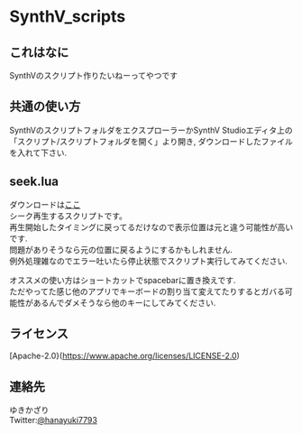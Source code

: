 # SynthV_scripts

## これはなに
SynthVのスクリプト作りたいねーってやつです

## 共通の使い方
SynthVのスクリプトフォルダをエクスプローラーかSynthV Studioエディタ上の「スクリプト/スクリプトフォルダを開く」より開き, ダウンロードしたファイルを入れて下さい.  

## seek.lua
ダウンロードは[ここ](https://github.com/Yukikazari/SynthV_scripts/releases/download/20%2F8/seek.lua)  
シーク再生するスクリプトです。  
再生開始したタイミングに戻ってるだけなので表示位置は元と違う可能性が高いです.  
問題がありそうなら元の位置に戻るようにするかもしれません.   
例外処理雑なのでエラー吐いたら停止状態でスクリプト実行してみてください.  

オススメの使い方はショートカットでspacebarに置き換えです.  
ただやってた感じ他のアプリでキーボードの割り当て変えてたりするとガバる可能性があるんでダメそうなら他のキーにしてみてください.  

## ライセンス
[Apache-2.0}(https://www.apache.org/licenses/LICENSE-2.0)

## 連絡先
ゆきかざり   
Twitter:[@hanayuki7793](https://twitter.com/hanayuki7793)  
